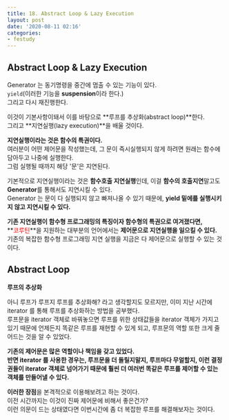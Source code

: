 ```yaml
---
title: 18. Abstract Loop & Lazy Execution
layout: post
date: '2020-08-11 02:16'
categories:
- festudy
---
```


## Abstract Loop & Lazy Execution

Generator 는 동기명령을 중간에 멈출 수 있는 기능이 있다.  
`yield`(이러한 기능을 **suspension**이라 한다.)  
그리고 다시 재진행한다.  

이것이 기본사항이돼서 이를 바탕으로 **루프를 추상화(abstract loop)**한다.  
그리고 **지연실행(lazy execution)**을 배울 것이다.  

**지연실행이라는 것은 함수의 특권이다.**  
여러분이 어떤 제어문을 작성했는데, 그 문이 즉시실행되지 않게 하려면 원래는 함수에 담아두고 나중에 실행한다.  
그럼 실행될 때까지 해당 '문'은 지연된다.  

기본적으로 지연실행이라는 것은 **함수호출 지연실행**인데, 이걸 **함수의 호출지연**말고도 **Generator**를 통해서도 지연시킬 수 있다.  
Generator 는 문이 다 실행되지 않고 빠져나올 수 있기 때문에, **yield 밑에를 실행시키지 않고 지연시킬 수 있다.**

**기존 지연실행이 함수형 프로그래밍의 특징이자 함수형의 특권으로 여겨졌다면,**  
**<span style="color:red">코루틴</span>**을 지원하는 대부분의 언어에서는 **제어문으로 지연실행을 일으킬 수 있다.**  
기존의 복잡한 함수형 프로그래밍 지연 실행을 지금은 다 제어문으로 실행할 수 있는 것이다.

## Abstract Loop

**루프의 추상화**

아니 루프가 루프지 루프를 추상화해? 라고 생각할지도 모르지만, 이미 지난 시간에 iterator 를 통해 루프를 추상화하는 방법을 공부했다.  
루프문을 iterator 객체로 바꿔놓으면 루프를 위한 상태값들을 iterator 객체가 가지고 있기 때문에 언제든지 똑같은 루프를 재현할 수 있게 되고, 
루프문의 역할 또한 크게 줄어드는 것을 알 수 있었다.

**기존의 제어문은 많은 역할이나 책임을 갖고 있었다.**  
**반면 iterator 를 사용한 경우는, 루프문을 더 돌릴지말지, 루프마다 무얼할지, 이런 결정권들이 iterator 객체로 넘어가기 때문에 
훨씬 더 여러번 똑같은 루프를 제어할 수 있는 객체를 만들어낼 수 있다.**

**이러한 장점**을 본격적으로 이용해보려고 하는 것이다.  
이전 시간까지는 이것이 진짜 제어문에 비해서 좋은건가?  
이런 의문이 드는 상태였다면 이번시간에 좀 더 복잡한 루프를 해결해보자는 것이다.